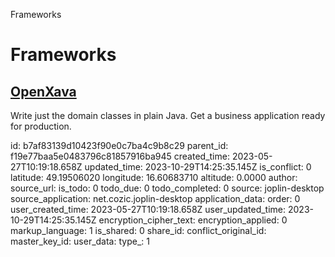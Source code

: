 Frameworks

# Frameworks

## [OpenXava](https://openxava.org/)
Write just the domain classes in plain Java. Get a business application ready for production.

id: b7af83139d10423f90e0c7ba4c9b8c29
parent_id: f19e77baa5e0483796c81857916ba945
created_time: 2023-05-27T10:19:18.658Z
updated_time: 2023-10-29T14:25:35.145Z
is_conflict: 0
latitude: 49.19506020
longitude: 16.60683710
altitude: 0.0000
author: 
source_url: 
is_todo: 0
todo_due: 0
todo_completed: 0
source: joplin-desktop
source_application: net.cozic.joplin-desktop
application_data: 
order: 0
user_created_time: 2023-05-27T10:19:18.658Z
user_updated_time: 2023-10-29T14:25:35.145Z
encryption_cipher_text: 
encryption_applied: 0
markup_language: 1
is_shared: 0
share_id: 
conflict_original_id: 
master_key_id: 
user_data: 
type_: 1